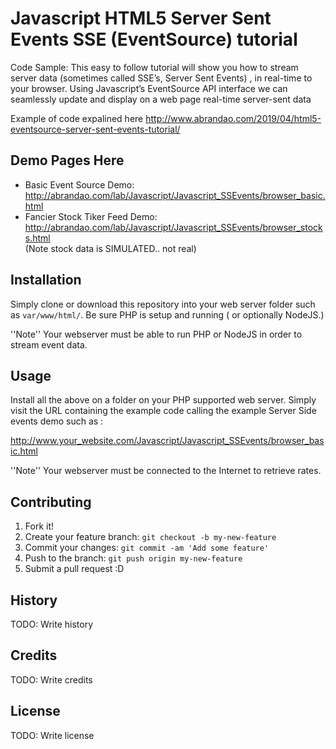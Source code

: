 # Javascript HTML5 Server Sent Events SSE (EventSource) tutorial 
Code Sample: This  easy to follow tutorial will show you how to stream server data  (sometimes called SSE’s, Server Sent Events) , in real-time to your browser. Using  Javascript’s EventSource API  interface we can seamlessly update and display on a web page real-time  server-sent data

Example of code expalined here http://www.abrandao.com/2019/04/html5-eventsource-server-sent-events-tutorial/


## Demo Pages Here

 * Basic Event Source Demo: http://abrandao.com/lab/Javascript/Javascript_SSEvents/browser_basic.html
 * Fancier Stock Tiker Feed Demo:  http://abrandao.com/lab/Javascript/Javascript_SSEvents/browser_stocks.html   
 (Note stock data is SIMULATED.. not real)

## Installation
Simply clone  or download this repository   into your web server folder such as `var/www/html/`. 
Be sure PHP is setup and running ( or optionally NodeJS.)

  ''Note'' Your webserver must be able to run PHP or NodeJS in order to stream event data.
 
## Usage

 Install all the above on a folder on your PHP supported web server.
 Simply visit the URL containing the example code  calling the example Server Side events demo such as :

http://www.your_website.com/Javascript/Javascript_SSEvents/browser_basic.html

''Note'' Your webserver must be connected to the Internet to retrieve rates.

## Contributing
1. Fork it!
2. Create your feature branch: `git checkout -b my-new-feature`
3. Commit your changes: `git commit -am 'Add some feature'`
4. Push to the branch: `git push origin my-new-feature`
5. Submit a pull request :D
## History
TODO: Write history
## Credits
TODO: Write credits
## License
TODO: Write license
